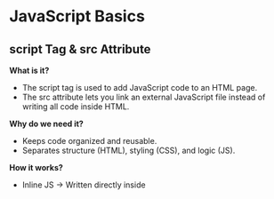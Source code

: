 # JavaScript Basics

## script Tag & src Attribute

**What is it?**

- The script tag is used to add JavaScript code to an HTML page.
- The src attribute lets you link an external JavaScript file instead of writing all code inside HTML.

**Why do we need it?**

- Keeps code organized and reusable.
- Separates structure (HTML), styling (CSS), and logic (JS).

**How it works?**

- Inline JS → Written directly inside <script>.
- External JS → Linked with src="file.js".

```javascript
<!DOCTYPE html>
<html>
<head>
  <title>Script Example</title>
</head>
<body>
  <h1>Hello World</h1>

  <!-- Inline Script -->
  <script>
    console.log("Hello from Inline Script!");
  </script>

  <!-- External Script -->
  <script src="app.js"></script>
</body>
</html>
```

## Best Practices: Placing JS in HTML

- Place script tag at the end of <body> so that HTML loads first.
- Avoid mixing JS inside HTML tags → use event listeners.

**Example – Good Placement:**

```javascript
<body>
  <h2>Click Me!</h2>
  <button id="btn">Click</button>

  <script>
    document.getElementById("btn").onclick = function () {
      alert("Button clicked!");
    };
  </script>
</body>
```

## Hiding JS from Old Browsers

- (Older browsers didn’t understand script tag → now almost obsolete)

```javascript
<script type="text/javascript">
//<![CDATA[
  alert("Hello");
//]]>
</script>
```

## Printing in JavaScript

- [Different ways of printing in JavaScript](./HTML&CSS&JavaScript/printingInJS.html)

## Variables, Data Types, and Operators

**Variables**

- Used to store data.
- Declared with var, let, or const.

- [Types of Declarations and its Differences](./HTML&CSS&JavaScript/typesOfDeclarationsJS.html)

**Data Types**

- String → "Hello"
- Number → 10, 3.14
- Boolean → true / false
- Object → {key: value}
- Array → [1,2,3]
- Null, Undefined

**Operators**

- Arithmetic: + - * / % **
- Comparison: == === != > <
- Logical: && || !

**Example:**

```javascript
let name = "Ritwik";
let age = 25;
let isTrainer = true;

console.log(name + " is " + age + " years old."); 
console.log(age > 18 && isTrainer); // true
```

## Conditional Statements (if, switch)

**if-else**

```javascript
let age = 20;
if (age >= 18) {
  console.log("You can vote.");
} else {
  console.log("Too young!");
}
```

**switch**

```javascript
let day = "Mon";
switch(day) {
  case "Mon": console.log("Start of week"); break;
  case "Fri": console.log("Weekend soon"); break;
  default: console.log("Normal day");
}
```

## Loops in JS

- [Types of FOR loops in JavaScript](./HTML&CSS&JavaScript/typesOfForLoopJS.html)

## Arrays in JS

- [Creation of Array and Different Types of Array Methods](./HTML&CSS&JavaScript/jsArrayMethods.html)

## Strings in JS

- [Creation of String and Different Types of String Methods](./HTML&CSS&JavaScript/jsStringmethods.html)

## Dates (Date object basics: creation, formatting)

- [Developing Digital Clock and Understanding Date Methods](./HTML&CSS&JavaScript/digitalClock.html)

## Defining, Calling Functions, Function Expressions & Hoisting

- [Difference ways of writing Functions in JavaScript](./HTML&CSS&JavaScript/typesOfFunctionsJS.html)

## Document Object Model (DOM Basics)

- [To Do List application using JS DOM concept](./HTML&CSS&JavaScript/toDoListBasic.html)